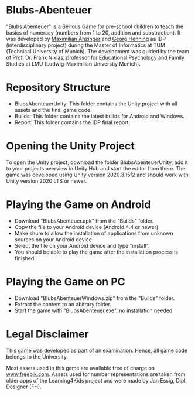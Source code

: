# Blubs-Abenteuer
"Blubs Abenteuer" is a Serious Game for pre-school children to teach the basics of numeracy (numbers from 1 to 20, addition and substraction).
It was developed by [Maximilian Anzinger](www.github.com/MaximilianAnzinger) and [Georg Henning](www.github.com/Mauri2070) as IDP (interdisciplinary project) during the Master of Informatics at TUM (Technical University of Munich).
The development was guided by the team of Prof. Dr. Frank Niklas, professor for Educational Psychology and Family Studies at LMU (Ludwig-Maximilian Universtiy Munich).

# Repository Structure
- BlubsAbenteuerUnity: This folder contains the Unity project with all assets and the final game code.
- Builds: This folder contains the latest builds for Android and Windows.
- Report: This folder contains the IDP final report.

# Opening the Unity Project
To open the Unity project, download the folder BlubsAbenteuerUnity, add it to your projects overview in Unity Hub and start the editor from there.
The game was developed using Unity version 2020.3.15f2 and should work with Unity version 2020 LTS or newer.

# Playing the Game on Android
- Download "BlubsAbenteuer.apk" from the "Builds" folder.
- Copy the file to your Android device (Android 4.4 or newer).
- Make shure to allow the installation of applications from unknown sources on your Android device.
- Select the file on your Android device and type "install".
- You should be able to play the game after the installation process is finished.

# Playing the Game on PC
- Download "BlubsAbenteuerWindows.zip" from the "Builds" folder.
- Extract the content to an abitrary folder.
- Start the game with "BlubsAbenteuer.exe", no installation needed.

# Legal Disclaimer
This game was developed as part of an examination. Hence, all game code belongs to the University.

Most assets used in this game are available free of charge on www.freepik.com.
Assets used for number representations are taken from older apps of the Learning4Kids project and were made by Jan Essig, Dipl. Designer (FH).